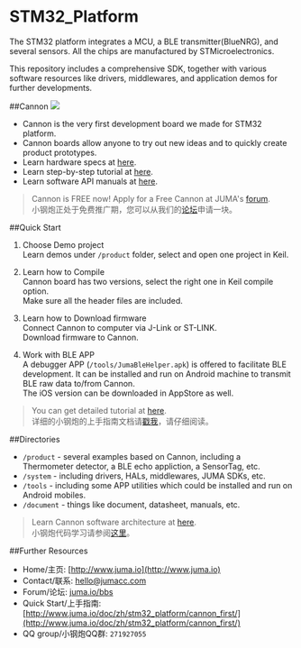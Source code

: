 # STM32_Platform

The STM32 platform integrates a MCU, a BLE transmitter(BlueNRG), and several sensors. All the chips are manufactured by STMicroelectronics.

This repository includes a comprehensive SDK, together with various software resources like drivers, middlewares, and application demos for further developments.


##Cannon
![](http://mydiscuz.b0.upaiyun.com/forum/201603/15/175436widgtvqjl48ujsv4.jpg)  

* Cannon is the very first development board we made for STM32 platform. 
* Cannon boards allow anyone to try out new ideas and to quickly create product prototypes.
* Learn hardware specs at [here](http://www.juma.io/platform/cannon.html).
* Learn step-by-step tutorial at [here](http://www.juma.io/doc/zh/stm32_platform/cannon_first/).
* Learn software API manuals at [here](http://www.juma.io/doc/zh/embedded_sdk.html).


> Cannon is FREE now! Apply for a Free Cannon at JUMA's [forum](http://bbs.juma.io:8080/bbs/forum.php?mod=viewthread&tid=131&page=1&extra=#pid433).  
> 小钢炮正处于免费推广期，您可以从我们的[论坛](http://bbs.juma.io:8080/bbs/forum.php?mod=viewthread&tid=131&page=1&extra=#pid433)申请一块。


##Quick Start

1. Choose Demo project  
Learn demos under `/product` folder, select and open one project in Keil.  

2. Learn how to Compile   
Cannon board has two versions, select the right one in Keil compile option.  
Make sure all the header files are included.

3. Learn how to Download firmware  
Connect Cannon to computer via J-Link or ST-LINK.   
Download firmware to Cannon.

4. Work with BLE APP  
A debugger APP (`/tools/JumaBleHelper.apk`) is offered to facilitate BLE development. It can be installed and run on Android machine to transmit BLE raw data to/from Cannon.  
The iOS version can be downloaded in AppStore as well.

> You can get detailed tutorial at [here](http://www.juma.io/doc/zh/stm32_platform/cannon_first/).    
> 详细的小钢炮的上手指南文档请[戳我](http://www.juma.io/doc/zh/stm32_platform/cannon_first/)，请仔细阅读。


##Directories
* `/product` - several examples based on Cannon, including a Thermometer detector, a BLE echo appliction, a SensorTag, etc. 
* `/system` - including drivers, HALs, middlewares, JUMA SDKs, etc.
* `/tools` - including some APP utilities which could be installed and run on Android mobiles. 
* `/document` - things like document, datasheet, manuals, etc.

> Learn Cannon software architecture at [here](http://www.juma.io/doc/zh/stm32_platform/cannon_software/).  
> 小钢炮代码学习请参阅[这里](http://www.juma.io/doc/zh/stm32_platform/cannon_software/)。

##Further Resources
* Home/主页: [http://www.juma.io](http://www.juma.io)
* Contact/联系: [hello@jumacc.com](hello@jumacc.com)
* Forum/论坛: [juma.io/bbs](juma.io/bbs)
* Quick Start/上手指南: [http://www.juma.io/doc/zh/stm32_platform/cannon_first/](http://www.juma.io/doc/zh/stm32_platform/cannon_first/)
* QQ group/小钢炮QQ群: `271927055`


